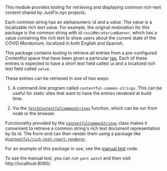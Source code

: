 This module provides tooling for retrieving and displaying common rich-text content
shared by JustFix.nyc projects.

Each common string has an alphanumeric id and a value. The value is a localizable
rich text value. For example, the original motiviation for this package is the common
string with id `covidMoratoriumBanner`, which has a value containing the rich text
to show users about the current state of the COVID Moratorium, localized in both
English and Spanish.

This package contains tooling to retrieve all entries from a pre-configured Contentful space that have been given a particular [tag](https://www.contentful.com/help/tags/). Each of these entries is expected to have a short text field called `id` and a localized rich text field called `value`.

These entries can be retrieved in one of two ways:

1. A command-line program called `contentful-common-strings`. This can be useful for static sites that want to have the entries rendered at build time.

2. Via the [`fetchContentfulCommonStrings`](src/fetch-common-strings.ts) function, which can be run from node or the browser.

Functionality provided by the [`ContentfulCommonStrings`](src/index.ts) class makes it convenient to retrieve a common string's rich text document representation by its id. The front-end can then render them using a package like [`@contentful/rich-text-react-renderer`](https://www.npmjs.com/package/@contentful/rich-text-react-renderer).

For an example of this package in use, see the [manual test][] code.

To use the manual test, you can run `yarn watch` and then visit http://localhost:8080/.

[manual test]: test-manual/contentful-common-strings-manual-test.tsx
